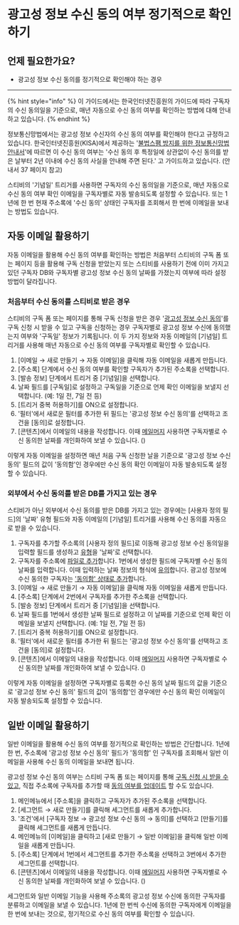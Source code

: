 # 광고성 정보 수신 동의 여부 정기적으로 확인하기

## 언제 필요한가요?

* 광고성 정보 수신 동의를 정기적으로 확인해야 하는 경우

***

{% hint style="info" %}
이 가이드에서는 한국인터넷진흥원의 가이드에 따라 구독자의 수신 동의일을 기준으로, 매년 자동으로 수신 동의 여부를 확인하는 방법에 대해 안내하고 있습니다.
{% endhint %}

정보통신망법에서는 광고성 정보 수신자의 수신 동의 여부를 확인해야 한다고 규정하고 있습니다. 한국인터넷진흥원(KISA)에서 제공하는 '[불법스팸 방지를 위한 정보통신망법 안내서](https://www.kisa.or.kr/401/form?postSeq=3256)'에 따르면 이 수신 동의 여부는 '수신 동의 후 특정일에 상관없이 수신 동의를 받은 날부터 2년 이내에 수신 동의 사실을 안내해 주면 된다.' 고 가이드하고 있습니다. (안내서 37 페이지 참고)&#x20;

스티비의 '기념일' 트리거를 사용하면 구독자의 수신 동의일을 기준으로, 매년 자동으로 수신 동의 여부 확인 이메일을 구독자별로 자동 발송되도록 설정할 수 있습니다. 또는 1년에 한 번 현재 주소록에 '수신 동의' 상태인 구독자를 조회해서 한 번에 이메일을 보내는 방법도 있습니다.



## 자동 이메일 활용하기

자동 이메일을 활용해 수신 동의 여부를 확인하는 방법은 처음부터 스티비의 구독 폼 또는 페이지 등을 활용해 구독 신청을 받았는지 또는 스티비를 사용하기 전에 이미 가지고 있던 구독자 DB와 구독자별 광고성 정보 수신 동의 날짜를 가졌는지 여부에 따라 설정 방법이 달라집니다.&#x20;

### 처음부터 수신 동의를 스티비로 받은 경우

스티비의 구독 폼 또는 페이지를 통해 구독 신청을 받은 경우 '[광고성 정보 수신 동의](https://help.stibee.com/list/adding-managing-subscriber/understanding-subscriber-info#understanding-promotional-consent)'를 구독 신청 시 받을 수 있고 구독을 신청하는 경우 구독자별로 광고성 정보 수신에 동의했는지 여부와 '구독일' 정보가 기록됩니다. 이 두 가지 정보와 자동 이메일의 \[기념일] 트리거를 사용해 매년 자동으로 수신 동의 여부를 구독자별로 확인할 수 있습니다.&#x20;

1. \[이메일 → 새로 만들기 → 자동 이메일]을 클릭해 자동 이메일을 새롭게 만듭니다.
2. \[주소록] 단계에서 수신 동의 여부를 확인할 구독자가 추가된 주소록을 선택합니다.
3. \[발송 정보] 단계에서 트리거 중 \[기념일]을 선택합니다.
4. 날짜 필드를 \[구독일]로 설정하고 구독일을 기준으로 언제 확인 이메일을 보낼지 선택합니다. (예: 1일 전, 7일 전 등)
5. \[트리거 중복 허용하기]를 ON으로 설정합니다.
6. '필터'에서 새로운 필터를 추가한 뒤 필드는 '광고성 정보 수신 동의'를 선택하고 조건을 \[동의]로 설정합니다.
7. \[콘텐츠]에서 이메일의 내용을 작성합니다. 이때 [메일머지](../email/edit/personalized-merge.md) 사용하면 구독자별로 수신 동의한 날짜를 개인화하여 보낼 수 있습니다. ($%subscribed\_date%$)

이렇게 자동 이메일을 설정하면 매년 처음 구독 신청한 날을 기준으로 '광고성 정보 수신 동의' 필드의 값이 '동의함'인 경우에만 수신 동의 확인 이메일이 자동 발송되도록 설정할 수 있습니다.&#x20;



### 외부에서 수신 동의를 받은 DB를 가지고 있는 경우

스티비가 아닌 외부에서 수신 동의를 받은 DB를 가지고 있는 경우에는 \[사용자 정의 필드]의 '날짜' 유형 필드와 자동 이메일의 \[기념일] 트리거를 사용해 수신 동의를 자동으로 받을 수 있습니다.&#x20;

1. 구독자를 추가할 주소록의 \[사용자 정의 필드]로 이동해 광고성 정보 수신 동의일을 입력할 필드를 생성하고 [유형](https://help.stibee.com/list/adding-managing-subscriber/understanding-subscriber-info#undefined-5)을 '날짜'로 선택합니다.
2. 구독자를 주소록에 [파일로 추가](../list/adding-managing-subscriber/add.md#file)합니다. 1번에서 생성한 필드에 구독자별 수신 동의 날짜를 입력합니다. 이때 입력하는 날짜 정보의 형식에 [유의](https://help.stibee.com/tip/overview/subscriber-upload-issues#h_01hehqt3qngp7fbhy4zfm55196)합니다. 광고성 정보에 수신 동의한 구독자는 ['동의함' 상태로 추가](https://help.stibee.com/list/adding-managing-subscriber/add#undefined)합니다.
3. \[이메일 → 새로 만들기 → 자동 이메일]을 클릭해 자동 이메일을 새롭게 만듭니다.
4. \[주소록] 단계에서 2번에서 구독자를 추가한 주소록을 선택합니다.
5. \[발송 정보] 단계에서 트리거 중 \[기념일]을 선택합니다.
6. 날짜 필드를 1번에서 생성한 날짜 필드로 설정하고 이 날짜를 기준으로 언제 확인 이메일을 보낼지 선택합니다. (예: 1일 전, 7일 전 등)
7. \[트리거 중복 허용하기]를 ON으로 설정합니다.
8. '필터'에서 새로운 필터를 추가한 뒤 필드는 '광고성 정보 수신 동의'를 선택하고 조건을 \[동의]로 설정합니다.
9. \[콘텐츠]에서 이메일의 내용을 작성합니다. 이때 [메일머지](../email/edit/personalized-merge.md) 사용하면 구독자별로 수신 동의한 날짜를 개인화하여 보낼 수 있습니다. ($%subscribed\_date%$)

이렇게 자동 이메일을 설정하면 구독자별로 등록한 수신 동의 날짜 필드의 값을 기준으로 '광고성 정보 수신 동의' 필드의 값이 '동의함'인 경우에만 수신 동의 확인 이메일이 자동 발송되도록 설정할 수 있습니다.



## 일반 이메일 활용하기

일반 이메일을 활용해 수신 동의 여부를 정기적으로 확인하는 방법은 간단합니다. 1년에 한 번, 주소록에 '광고성 정보 수신 동의' 필드가 '동의함' 인 구독자를 조회해서 일반 이메일을 사용해 수신 동의 이메일을 보내면 됩니다.

광고성 정보 수신 동의 여부는 스티비 구독 폼 또는 페이지를 통해 [구독 신청 시 받을 수 있고](https://help.stibee.com/list/adding-managing-subscriber/understanding-subscriber-info#setting-consent-options), 직접 주소록에 구독자를 추가할 때 [동의 여부를 업데이트](https://help.stibee.com/list/adding-managing-subscriber/add#undefined) 할 수도 있습니다.

1. 메인메뉴에서 \[주소록]을 클릭하고 구독자가 추가된 주소록을 선택합니다.
2. \[세그먼트 → 새로 만들기]를 클릭해 세그먼트를 새롭게 추가합니다.
3. '조건'에서 \[구독자 정보 → 광고성 정보 수신 동의 → 동의]를 선택하고 \[만들기]를 클릭해 세그먼트를 새롭게 만듭니다.
4. 메인메뉴의 \[이메일]을 클릭하고 \[새로 만들기 → 일반 이메일]을 클릭해 일반 이메일을 새롭게 만듭니다.
5. \[주소록] 단계에서 1번에서 세그먼트를 추가한 주소록을 선택하고 3번에서 추가한 세그먼트를 선택합니다.
6. \[콘텐츠]에서 이메일의 내용을 작성합니다. 이때 [메일머지](../email/edit/personalized-merge.md) 사용하면 구독자별로 수신 동의한 날짜를 개인화하여 보낼 수 있습니다. ($%subscribed\_date%$)

세그먼트와 일반 이메일 기능을 사용해 주소록의 광고성 정보 수신에 동의한 구독자를 분류하고 이메일을 보낼 수 있습니다. 1년에 한 번씩 수신에 동의한 구독자에게 이메일을 한 번에 보내는 것으로, 정기적으로 수신 동의 여부를 확인할 수 있습니다.
